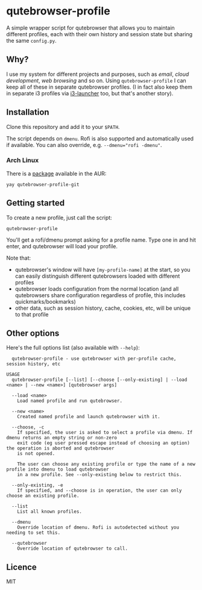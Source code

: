 # qutebrowser-profile

A simple wrapper script for qutebrowser that allows you to maintain different profiles, each with their own history and session state but sharing the same `config.py`.

## Why?

I use my system for different projects and purposes, such as *email*, *cloud development*, *web browsing* and so on. Using `qutebrowser-profile` I can keep all of these in separate qutebrowser profiles. (I in fact also keep them in separate i3 profiles via [i3-launcher](https://github.com/jtyers/i3-launcher) too, but that's another story).

## Installation

Clone this repository and add it to your `$PATH`.

The script depends on `dmenu`. Rofi is also supported and automatically used if available. You can also override, e.g. `--dmenu="rofi -dmenu"`.

### Arch Linux

There is a [package](https://aur.archlinux.org/packages/qutebrowser-profile-git/) available in the AUR:

```
yay qutebrowser-profile-git
```

## Getting started

To create a new profile, just call the script:

`qutebrowser-profile`

You'll get a rofi/dmenu prompt asking for a profile name. Type one in and hit enter, and qutebrowser will load your profile.

Note that:
* qutebrowser's window will have `[my-profile-name]` at the start, so you can easily distinguish different qutebrowsers loaded with different profiles
* qutebrowser loads configuration from the normal location (and all qutebrowsers share configuration regardless of profile, this includes quickmarks/bookmarks)
* other data, such as session history, cache, cookies, etc, will be unique to that profile

## Other options

Here's the full options list (also available with `--help`):

```
  qutebrowser-profile - use qutebrowser with per-profile cache, session history, etc

USAGE
  qutebrowser-profile [--list] [--choose [--only-existing] | --load <name> | --new <name>] [qutebrowser args]
  
  --load <name>
    Load named profile and run qutebrowser.
    
  --new <name>
    Created named profile and launch qutebrowser with it. 

  --choose, -c
    If specified, the user is asked to select a profile via dmenu. If dmenu returns an empty string or non-zero 
    exit code (eg user pressed escape instead of choosing an option) the operation is aborted and qutebrowser 
    is not opened.
 
    The user can choose any existing profile or type the name of a new profile into dmenu to load qutebrowser
    in a new profile. See --only-existing below to restrict this.
 
  --only-existing, -e
    If specified, and --choose is in operation, the user can only choose an existing profile.
 
  --list
    List all known profiles.
  
  --dmenu
    Override location of dmenu. Rofi is autodetected without you needing to set this.
  
  --qutebrowser
    Override location of qutebrowser to call.

```

## Licence

MIT
